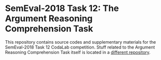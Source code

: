 # SemEval-2018 Task 12: The Argument Reasoning Comprehension Task

This repository contains source codes and supplementary materials for the SemEval-2018 Task 12 CodaLab competition. Stuff related to the Argument Reasoning Comprehension Task itself is located in a [different repository](https://github.com/UKPLab/argument-reasoning-comprehension-task).
